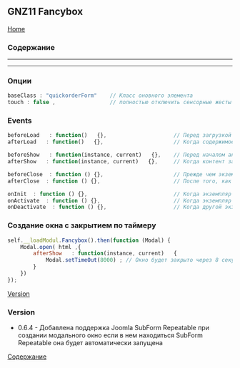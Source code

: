 ## GNZ11 Fancybox 
[Home](https://github.com/gartes/GNZ11/blob/master/README.md#%D1%81%D0%BE%D0%B4%D0%B5%D1%80%D0%B6%D0%B0%D0%BD%D0%B8%D0%B5)

### Содержание

-----------------------------------

-----------------------------------




### Опции 
```javascript
baseClass : "quickorderForm"    // Класс оновного элемента
touch : false ,                 // полностью отключить сенсорные жесты (смавхивание) default : true
```
### Events
```javascript
beforeLoad   : function()   {},                     // Перед загрузкой содержимого слайда
afterLoad   : function()   {},                      // Когда содержимое слайда будет загружено

beforeShow   : function(instance, current)   {},    // Перед началом анимации открытия 
afterShow   : function(instance, current)   {},     // Когда контент загружен и анимирован

beforeClose  : function () {},                      // Прежде чем экземпляр пытается закрыть. Верните false, чтобы отменить закрытие.
afterClose  : function () {},                       // После того, как экземпляр был закрыт

onInit  : function () {},                           // Когда экземпляр был инициализирован
onActivate  : function () {},                       // Когда экземпляр вынесен на фронт
onDeactivate  : function () {},                     // Когда другой экземпляр был активирован
```

### Создание окна с закрытием по таймеру 
```javascript
self.__loadModul.Fancybox().then(function (Modal) {
    Modal.open( html ,{
        afterShow   : function(instance, current)   {
            Modal.setTimeOut(8000) ; // Окно будет закрыто через 8 секунд 
        }
    })
});
```

[Version](#Version)
### <a name="#Version"></a> Version 

- 0.6.4 - Добавлена поддержка Joomla SubForm Repeatable при создании модального окно если в нем находиться SubForm
  Repeatable она будет автоматически запущена

[Содержание](#top)
